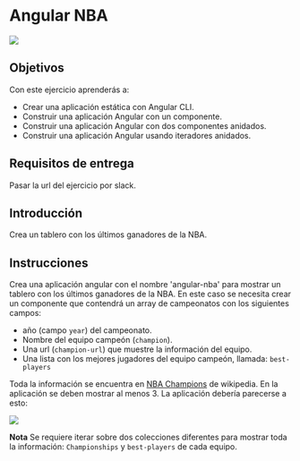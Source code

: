 # Angular NBA

![](https://imgur.com/lsvhmxr.png)

## Objetivos

Con este ejercicio aprenderás a: 

- Crear una aplicación estática con Angular CLI.
- Construir una aplicación Angular con un componente.
- Construir una aplicación Angular con dos componentes anidados.
- Construir una aplicación Angular usando iteradores anidados.

## Requisitos de entrega

Pasar la url del ejercicio por slack.

## Introducción

Crea un tablero con los últimos ganadores de la NBA. 

## Instrucciones
Crea una aplicación angular con el nombre 'angular-nba' para mostrar un tablero con los últimos ganadores de la NBA. En este caso se necesita crear un componente que contendrá un array de campeonatos con los siguientes campos:

- año (campo `year`) del campeonato.
- Nombre del equipo campeón (`champion`).
- Una url (`champion-url`) que muestre la información del equipo.
- Una lista con los mejores jugadores del equipo campeón, llamada:  `best-players`

Toda la información se encuentra en [NBA Champions](https://en.wikipedia.org/wiki/List_of_NBA_champions) de wikipedia. En la aplicación se deben mostrar al menos 3. La aplicación debería parecerse a esto:

![](https://imgur.com/upGDj19.png)

<!-- :::info -->
**Nota** 
Se requiere iterar sobre dos colecciones diferentes para mostrar toda la información: `Championships` y `best-players` de cada equipo.
<!-- ::: -->
